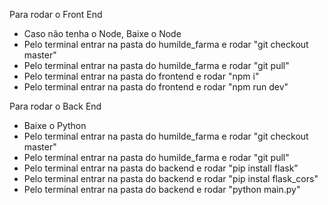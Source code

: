 Para rodar o Front End
- Caso não tenha o Node, Baixe o Node
- Pelo terminal entrar na pasta do humilde_farma e rodar "git checkout master"
- Pelo terminal entrar na pasta do humilde_farma e rodar "git pull"
- Pelo terminal entrar na pasta do frontend e rodar "npm i"
- Pelo terminal entrar na pasta do frontend e rodar "npm run dev"



Para rodar o Back End
- Baixe o Python
- Pelo terminal entrar na pasta do humilde_farma e rodar "git checkout master"
- Pelo terminal entrar na pasta do humilde_farma e rodar "git pull"
- Pelo terminal entrar na pasta do backend e rodar "pip install flask"
- Pelo terminal entrar na pasta do backend e rodar "pip instal flask_cors"
- Pelo terminal entrar na pasta do backend e rodar "python main.py"

